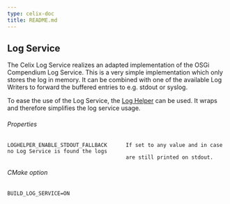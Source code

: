 ```yaml
---
type: celix-doc
title: README.md
---
```



<!--
Licensed to the Apache Software Foundation (ASF) under one or more
contributor license agreements.  See the NOTICE file distributed with
this work for additional information regarding copyright ownership.
The ASF licenses this file to You under the Apache License, Version 2.0
(the "License"); you may not use this file except in compliance with
the License.  You may obtain a copy of the License at
   
    http://www.apache.org/licenses/LICENSE-2.0

Unless required by applicable law or agreed to in writing, software
distributed under the License is distributed on an "AS IS" BASIS,
WITHOUT WARRANTIES OR CONDITIONS OF ANY KIND, either express or implied.
See the License for the specific language governing permissions and
limitations under the License.
-->

## Log Service

The Celix Log Service realizes an adapted implementation of the OSGi Compendium Log Service. This is a very simple implementation which only stores the log in memory. It can be combined with one of the available Log Writers to forward the buffered entries to e.g. stdout or syslog.

To ease the use of the Log Service, the [Log Helper](public/include/log_helper.h) can be used. It wraps and therefore simplifies the log service usage.

###### Properties
    LOGHELPER_ENABLE_STDOUT_FALLBACK      If set to any value and in case no Log Service is found the logs
                                          are still printed on stdout. 

###### CMake option
    BUILD_LOG_SERVICE=ON
